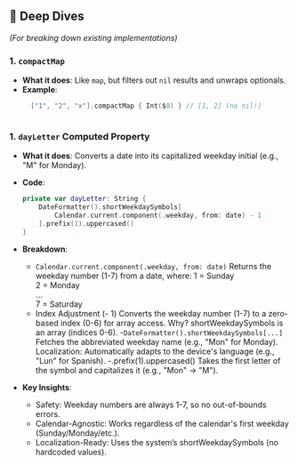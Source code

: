 ## 🧠 Deep Dives
*(For breaking down existing implementations)*

### 1. `compactMap`
- **What it does**:
  Like `map`, but filters out `nil` results and unwraps optionals.
- **Example**:
  ```swift
	["1", "2", "x"].compactMap { Int($0) } // [1, 2] (no nil!)



### 1. `dayLetter` Computed Property
- **What it does**:
	Converts a date into its capitalized weekday initial (e.g., "M" for Monday).

- **Code**:
	```swift
	private var dayLetter: String {
		DateFormatter().shortWeekdaySymbols[
			Calendar.current.component(.weekday, from: date) - 1
		].prefix(1).uppercased()
	}

- **Breakdown**:
	- `Calendar.current.component(.weekday, from: date)`
		Returns the weekday number (1-7) from a date, where:
			1 = Sunday  
			2 = Monday  
			...  
			7 = Saturday  
	- Index Adjustment (- 1)
		Converts the weekday number (1-7) to a zero-based index (0-6) for array access.
		Why? shortWeekdaySymbols is an array (indices 0-6).
	-`DateFormatter().shortWeekdaySymbols[...]`
		Fetches the abbreviated weekday name (e.g., "Mon" for Monday).
		Localization: Automatically adapts to the device's language (e.g., "Lun" for Spanish).
	-.prefix(1).uppercased()
		Takes the first letter of the symbol and capitalizes it (e.g., "Mon" → "M").

- **Key Insights**:
	- Safety:
		Weekday numbers are always 1-7, so no out-of-bounds errors.
	- Calendar-Agnostic:
		Works regardless of the calendar's first weekday (Sunday/Monday/etc.).
	- Localization-Ready:
	Uses the system’s shortWeekdaySymbols (no hardcoded values).